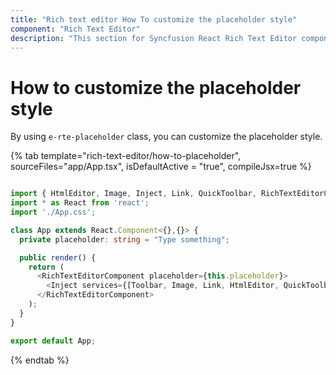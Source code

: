 ```yaml
---
title: "Rich text editor How To customize the placeholder style"
component: "Rich Text Editor"
description: "This section for Syncfusion React Rich Text Editor component explains the customization of placeholder style."
---
```


# How to customize the placeholder style

By using `e-rte-placeholder` class, you can customize the placeholder style.

{% tab template="rich-text-editor/how-to-placeholder", sourceFiles="app/App.tsx", isDefaultActive = "true", compileJsx=true %}

```typescript

import { HtmlEditor, Image, Inject, Link, QuickToolbar, RichTextEditorComponent, Toolbar } from '@syncfusion/ej2-react-richtexteditor';
import * as React from 'react';
import './App.css';

class App extends React.Component<{},{}> {
  private placeholder: string = "Type something";

  public render() {
    return (
      <RichTextEditorComponent placeholder={this.placeholder}>
        <Inject services={[Toolbar, Image, Link, HtmlEditor, QuickToolbar]} />
      </RichTextEditorComponent>
    );
  }
}

export default App;

```

{% endtab %}